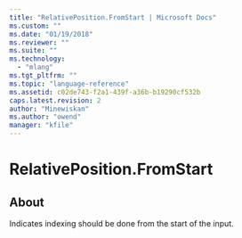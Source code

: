 ```yaml
---
title: "RelativePosition.FromStart | Microsoft Docs"
ms.custom: ""
ms.date: "01/19/2018"
ms.reviewer: ""
ms.suite: ""
ms.technology: 
  - "mlang"
ms.tgt_pltfrm: ""
ms.topic: "language-reference"
ms.assetid: c02de743-f2a1-439f-a36b-b19290cf532b
caps.latest.revision: 2
author: "Minewiskan"
ms.author: "owend"
manager: "kfile"
---
```

# RelativePosition.FromStart
## About
Indicates indexing should be done from the start of the input.

  
